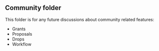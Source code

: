 ## Community folder

This folder is for any future discussions about community related features:
- Grants
- Proposals
- Drops
- Workflow
